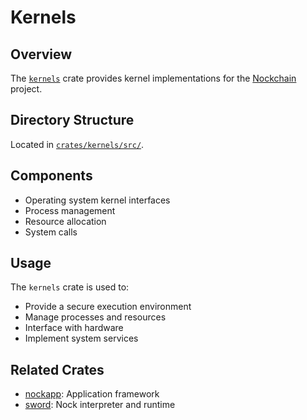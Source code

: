 # Kernels

## Overview

The [`kernels`](../../crates/kernels/) crate provides kernel implementations for the [Nockchain](../../) project.

## Directory Structure

Located in [`crates/kernels/src/`](../../crates/kernels/src/).

## Components

- Operating system kernel interfaces
- Process management
- Resource allocation
- System calls

## Usage

The `kernels` crate is used to:

- Provide a secure execution environment
- Manage processes and resources
- Interface with hardware
- Implement system services

## Related Crates

- [nockapp](./nockapp.md): Application framework
- [sword](./sword.md): Nock interpreter and runtime 
